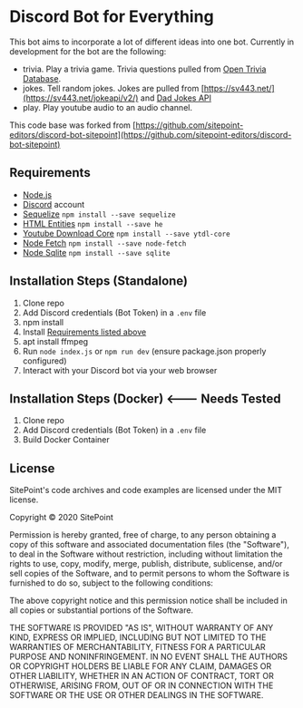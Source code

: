 # Discord Bot for Everything

This bot aims to incorporate a lot of different ideas into one bot. Currently in development for the bot are the following:
 - trivia. Play a trivia game. Trivia questions pulled from [Open Trivia Database](https://theopentdb.com).
 - jokes. Tell random jokes. Jokes are pulled from [https://sv443.net/](https://sv443.net/jokeapi/v2/) and [Dad Jokes API](https://github.com/KegenGuyll/DadJokes)
 - play. Play youtube audio to an audio channel.

This code base was forked from [https://github.com/sitepoint-editors/discord-bot-sitepoint](https://github.com/sitepoint-editors/discord-bot-sitepoint)

## Requirements

- [Node.js](http://nodejs.org/)
- [Discord](https://discordapp.com/) account
- [Sequelize](https://sequelize.org) `npm install --save sequelize`
- [HTML Entities](https://github.com/mathiasbynens/he) `npm install --save he`
- [Youtube Download Core](https://github.com/fent/node-ytdl-core) `npm install --save ytdl-core`
- [Node Fetch](https://github.com/node-fetch/node-fetch) `npm install --save node-fetch`
- [Node Sqlite](https://github.com/kriasoft/node-sqlite) `npm install --save sqlite`

## Installation Steps (Standalone)

1. Clone repo
2. Add Discord credentials (Bot Token) in a `.env` file
3. npm install
4. Install [Requirements listed above](README.md#requirements)
5. apt install ffmpeg
6. Run `node index.js` or `npm run dev` (ensure package.json properly configured)
7. Interact with your Discord bot via your web browser

## Installation Steps (Docker) <--- Needs Tested

1. Clone repo
2. Add Discord credentials (Bot Token) in a `.env` file
3. Build Docker Container

## License

SitePoint's code archives and code examples are licensed under the MIT license.

Copyright © 2020 SitePoint

Permission is hereby granted, free of charge, to any person obtaining a copy of this software and associated documentation files (the "Software"), to deal in the Software without restriction, including without limitation the rights to use, copy, modify, merge, publish, distribute, sublicense, and/or sell copies of the Software, and to permit persons to whom the Software is furnished to do so, subject to the following conditions:

The above copyright notice and this permission notice shall be included in all copies or substantial portions of the Software.

THE SOFTWARE IS PROVIDED "AS IS", WITHOUT WARRANTY OF ANY KIND, EXPRESS OR IMPLIED, INCLUDING BUT NOT LIMITED TO THE WARRANTIES OF MERCHANTABILITY, FITNESS FOR A PARTICULAR PURPOSE AND NONINFRINGEMENT. IN NO EVENT SHALL THE AUTHORS OR COPYRIGHT HOLDERS BE LIABLE FOR ANY CLAIM, DAMAGES OR OTHER LIABILITY, WHETHER IN AN ACTION OF CONTRACT, TORT OR OTHERWISE, ARISING FROM, OUT OF OR IN CONNECTION WITH THE SOFTWARE OR THE USE OR OTHER DEALINGS IN THE SOFTWARE.
